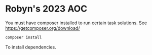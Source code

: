 # Robyn's 2023 AOC

You must have composer installed to run certain task solutions. See https://getcomposer.org/download/

```bash
composer install
```

To install dependencies.